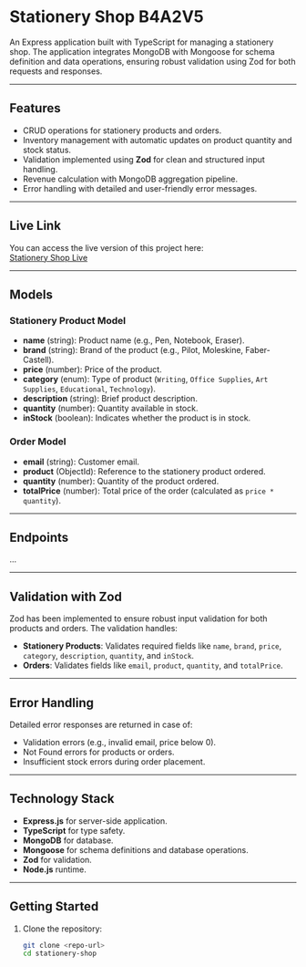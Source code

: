 # Stationery Shop B4A2V5

An Express application built with TypeScript for managing a stationery shop. The application integrates MongoDB with Mongoose for schema definition and data operations, ensuring robust validation using Zod for both requests and responses.

---

## Features

- CRUD operations for stationery products and orders.
- Inventory management with automatic updates on product quantity and stock status.
- Validation implemented using **Zod** for clean and structured input handling.
- Revenue calculation with MongoDB aggregation pipeline.
- Error handling with detailed and user-friendly error messages.

---

## Live Link

You can access the live version of this project here:  
[Stationery Shop Live](https://example-live-link.com)

---

## Models

### Stationery Product Model

- **name** (string): Product name (e.g., Pen, Notebook, Eraser).
- **brand** (string): Brand of the product (e.g., Pilot, Moleskine, Faber-Castell).
- **price** (number): Price of the product.
- **category** (enum): Type of product (`Writing`, `Office Supplies`, `Art Supplies`, `Educational`, `Technology`).
- **description** (string): Brief product description.
- **quantity** (number): Quantity available in stock.
- **inStock** (boolean): Indicates whether the product is in stock.

### Order Model

- **email** (string): Customer email.
- **product** (ObjectId): Reference to the stationery product ordered.
- **quantity** (number): Quantity of the product ordered.
- **totalPrice** (number): Total price of the order (calculated as `price * quantity`).

---

## Endpoints

...

---

## Validation with Zod

Zod has been implemented to ensure robust input validation for both products and orders. The validation handles:

- **Stationery Products**: Validates required fields like `name`, `brand`, `price`, `category`, `description`, `quantity`, and `inStock`.
- **Orders**: Validates fields like `email`, `product`, `quantity`, and `totalPrice`.

---

## Error Handling

Detailed error responses are returned in case of:

- Validation errors (e.g., invalid email, price below 0).
- Not Found errors for products or orders.
- Insufficient stock errors during order placement.

---

## Technology Stack

- **Express.js** for server-side application.
- **TypeScript** for type safety.
- **MongoDB** for database.
- **Mongoose** for schema definitions and database operations.
- **Zod** for validation.
- **Node.js** runtime.

---

## Getting Started

1. Clone the repository:
   ```bash
   git clone <repo-url>
   cd stationery-shop
   ```
